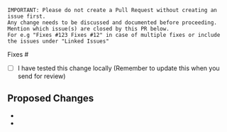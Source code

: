 ```
IMPORTANT: Please do not create a Pull Request without creating an issue first. 
Any change needs to be discussed and documented before proceeding.
Mention which issue(s) are closed by this PR below. 
For e.g "Fixes #123 Fixes #12" in case of multiple fixes or include the issues under "Linked Issues"
```

Fixes #

- [ ] I have tested this change locally (Remember to update this when you send for review)

## Proposed Changes

-
-

